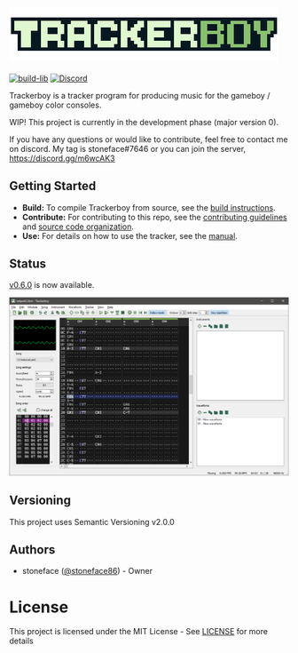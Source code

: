 ![Trackerboy](/src/resources/images/logo.png)
---

[![build-lib][build-badge]][build-link]
[![Discord](https://img.shields.io/discord/770034905231917066?svg=true)](https://discord.gg/m6wcAK3)


Trackerboy is a tracker program for producing music for the gameboy / gameboy color
consoles.

WIP! This project is currently in the development phase (major version 0).

If you have any questions or would like to contribute, feel free to contact me on discord.
My tag is stoneface#7646 or you can join the server, https://discord.gg/m6wcAK3

## Getting Started

 * __Build:__ To compile Trackerboy from source, see the [build instructions](BUILD.md).
 * __Contribute:__ For contributing to this repo, see the [contributing guidelines](CONTRIBUTING.md) and [source code organization](ORGANIZATION.md).
 * __Use:__ For details on how to use the tracker, see the [manual](https://www.trackerboy.org/manual).

## Status

[v0.6.0](https://github.com/stoneface86/trackerboy/releases/tag/v0.6.0) is now available.

![Demo](/.github/screenshot.png "Trackerboy application v0.6.0")

## Versioning

This project uses Semantic Versioning v2.0.0

## Authors

 * stoneface ([@stoneface86](https://github.com/stoneface86)) - Owner

# License

This project is licensed under the MIT License - See [LICENSE](LICENSE) for more details

[build-badge]: https://github.com/stoneface86/trackerboy/workflows/build/badge.svg
[build-link]: https://github.com/stoneface86/trackerboy/actions?query=workflow%3Abuild
